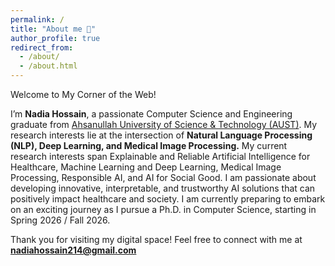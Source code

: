 ```yaml
---
permalink: /
title: "About me 🚀"
author_profile: true
redirect_from: 
  - /about/
  - /about.html
---
```


Welcome to My Corner of the Web!

I’m **Nadia Hossain**, a passionate Computer Science and Engineering graduate from [Ahsanullah University of Science & Technology (AUST)](http://aust.edu/). My research interests lie at the intersection of **Natural Language Processing (NLP), Deep Learning, and Medical Image Processing.**
My current research interests span Explainable and Reliable Artificial Intelligence for Healthcare, Machine Learning and Deep Learning, Medical Image Processing, Responsible AI, and AI for Social Good. I am passionate about developing innovative, interpretable, and trustworthy AI solutions that can positively impact healthcare and society.
I am currently preparing to embark on an exciting journey as I pursue a Ph.D. in Computer Science, starting in Spring 2026 / Fall 2026.


Thank you for visiting my digital space! Feel free to connect with me at **nadiahossain214@gmail.com**


